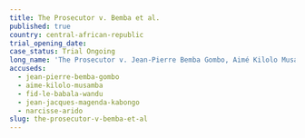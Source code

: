 ```yaml
---
title: The Prosecutor v. Bemba et al.
published: true
country: central-african-republic
trial_opening_date:
case_status: Trial Ongoing
long_name: 'The Prosecutor v. Jean-Pierre Bemba Gombo, Aimé Kilolo Musamba, Jean-Jacques Mangenda Kabongo, Fidèle Babala Wandu and Narcisse Arido'
accuseds:
  - jean-pierre-bemba-gombo
  - aime-kilolo-musamba
  - fid-le-babala-wandu
  - jean-jacques-magenda-kabongo
  - narcisse-arido
slug: the-prosecutor-v-bemba-et-al
---
```



